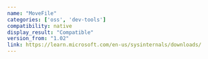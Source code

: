 ```yaml
---
name: "MoveFile"
categories: ['oss', 'dev-tools']
compatibility: native
display_result: "Compatible"
version_from: "1.02"
link: https://learn.microsoft.com/en-us/sysinternals/downloads/
---
```

